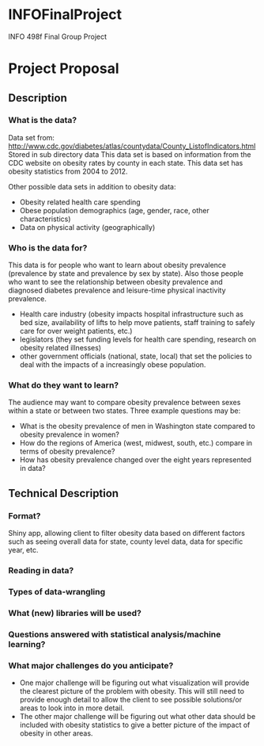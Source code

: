 # INFOFinalProject
INFO 498f Final Group Project

# Project Proposal

## Description

### What is the data?
Data set from: http://www.cdc.gov/diabetes/atlas/countydata/County_ListofIndicators.html
Stored in sub directory data
This data set is based on information from the CDC website on obesity rates by county in each state. This data set has obesity statistics from 2004 to 2012. 

Other possible data sets in addition to obesity data:
- Obesity related health care spending
- Obese population demographics (age, gender, race, other characteristics)
- Data on physical activity (geographically)


### Who is the data for?
This data is for people who want to learn about obesity prevalence (prevalence by state and prevalence by sex by state). Also those people who want to see the relationship between obesity prevalence and diagnosed diabetes prevalence and leisure-time physical inactivity prevalence. 

- Health care industry (obesity impacts hospital infrastructure such as bed size, availability of lifts to help move patients, staff training to safely care for over weight patients, etc.)
- legislators (they set funding levels for health care spending, research on obesity related illnesses)
- other government officials (national, state, local) that set the policies to deal with the impacts of a increasingly obese population. 


### What do they want to learn?
The audience may want to compare obesity prevalence between sexes within a state or between two states. Three example questions may be:
- What is the obesity prevalence of men in Washington state compared to obesity prevalence in women?
- How do the regions of America (west, midwest, south, etc.) compare in terms of obesity prevalence?
- How has obesity prevalence changed over the eight years represented in data?

## Technical Description

### Format?
Shiny app, allowing client to filter obesity data based on different factors such as seeing overall data for state, county level data, data for specific year, etc. 

### Reading in data?


### Types of data-wrangling


### What (new) libraries will be used?


### Questions answered with statistical analysis/machine learning?


### What major challenges do you anticipate?
- One major challenge will be figuring out what visualization will provide the clearest picture of the problem with obesity. This will still need to provide enough detail to allow the client to see possible solutions/or areas to look into in more detail. 
- The other major challenge will be figuring out what other data should be included with obesity statistics to give a better picture of the impact of obesity in other areas.

